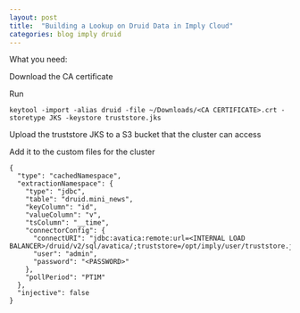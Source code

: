 ```yaml
---
layout: post
title:  "Building a Lookup on Druid Data in Imply Cloud"
categories: blog imply druid
---
```


What you need:

Download the CA certificate 

Run
```
keytool -import -alias druid -file ~/Downloads/<CA CERTIFICATE>.crt -storetype JKS -keystore truststore.jks
```

Upload the truststore JKS to a S3 bucket that the cluster can access

Add it to the custom files for the cluster

```
{
  "type": "cachedNamespace",
  "extractionNamespace": {
    "type": "jdbc",
    "table": "druid.mini_news",
    "keyColumn": "id",
    "valueColumn": "v",
    "tsColumn": "__time",
    "connectorConfig": {
      "connectURI": "jdbc:avatica:remote:url=<INTERNAL LOAD BALANCER>/druid/v2/sql/avatica/;truststore=/opt/imply/user/truststore.jks;truststore_password=changeit;",
      "user": "admin",
      "password": "<PASSWORD>"
    },
    "pollPeriod": "PT1M"
  },
  "injective": false
}
```
